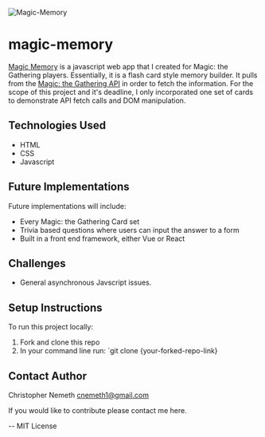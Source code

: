 ![Magic-Memory](https://drive.google.com/file/d/1UL3cvR_VgPid9jdWVT4o_JQWTVleVk99/view?usp=sharing)

# magic-memory

[Magic Memory](https://magic-memory-29443.firebaseapp.com/index.html) is a javascript web app that I created for Magic: the Gathering players. Essentially, it is a flash card style memory builder. It pulls from the [Magic: the Gathering API](https://docs.magicthegathering.io/) in order to fetch the information. For the scope of this project and it's deadline, I only incorporated one set of cards to demonstrate API fetch calls and DOM manipulation.

## Technologies Used
- HTML
- CSS
- Javascript

## Future Implementations

Future implementations will include:
- Every Magic: the Gathering Card set
- Trivia based questions where users can input the answer to a form
- Built in a front end framework, either Vue or React

## Challenges

- General asynchronous Javscript issues.

## Setup Instructions

To run this project locally:

1. Fork and clone this repo
2. In your command line run: `git clone {your-forked-repo-link}

## Contact Author
Christopher Nemeth
cnemeth1@gmail.com

If you would like to contribute please contact me here.


--
MIT License



